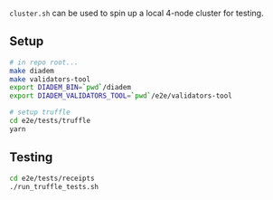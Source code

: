 `cluster.sh` can be used to spin up a local 4-node cluster for testing.


## Setup

```bash
# in repo root...
make diadem
make validators-tool
export DIADEM_BIN=`pwd`/diadem
export DIADEM_VALIDATORS_TOOL=`pwd`/e2e/validators-tool

# setup truffle
cd e2e/tests/truffle
yarn
```


## Testing

```bash
cd e2e/tests/receipts
./run_truffle_tests.sh
```
